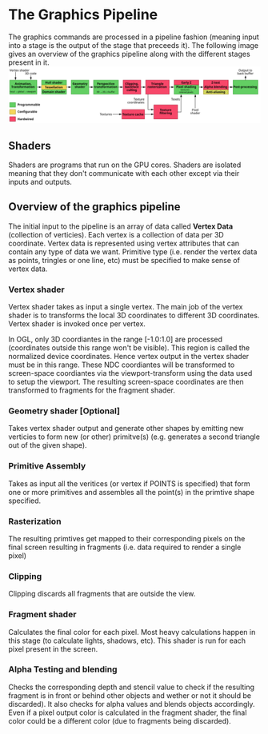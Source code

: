 # The Graphics Pipeline
The graphics commands are processed in a pipeline fashion (meaning input into a stage is the output of the stage that preceeds it). 
The following image gives an overview of the graphics pipeline along with the different stages present in it. 
![The Graphics Pipeline](Media/3D-GraphicsPipeline.png)

## Shaders
Shaders are programs that run on the GPU cores. Shaders are isolated meaning that they don't communicate with each other except via their inputs and outputs.

## Overview of the graphics pipeline 
The initial input to the pipeline is an array of data called **Vertex Data** (collection of verticies). Each vertex is a collection of data per 3D coordinate. Vertex data is represented using vertex attributes that can contain any type of data we want. Primitive type (i.e. render the vertex data as points, tringles or one line, etc) must be specified to make sense of vertex data.

### Vertex shader
Vertex shader takes as input a single vertex. The main job of the vertex shader is to transforms the local 3D coordinates to different 3D coordinates. Vertex shader is invoked once per vertex.

In OGL, only 3D coordiantes in the range [-1.0:1.0] are processed (coordinates outside this range won't be visible). This region is called the normalized device coordinates. Hence vertex output in the vertex shader must be in this range. These NDC coordiantes will be transformed to screen-space coordiantes via the viewport-transform using the data used to setup the viewport. The resulting screen-space coordinates are then transformed to fragments for the fragment shader.

### Geometry shader [Optional]
Takes vertex shader output and generate other shapes by emitting new verticies to form new (or other) primitve(s) (e.g. generates a second triangle out of the given shape).

### Primitive Assembly 
Takes as input all the veritices (or vertex if POINTS is specified) that form one or more primitives and assembles all the point(s) in the primtive shape specified.

### Rasterization
The resulting primtives get mapped to their corresponding pixels on the final screen resulting in fragments (i.e. data required to render a single pixel)

### Clipping
Clipping discards all fragments that are outside the view.

### Fragment shader
Calculates the final color for each pixel. Most heavy calculations happen in this stage (to calculate lights, shadows, etc). This shader is run for each pixel present in the screen.

### Alpha Testing and blending
Checks the corresponding depth and stencil value to check if the resulting fragment is in front or behind other objects and wether or not it should be discarded). It also checks for alpha values and blends objects accordingly.
Even if a pixel output color is calculated in the fragment shader, the final color could be a different color (due to fragments being discarded).
